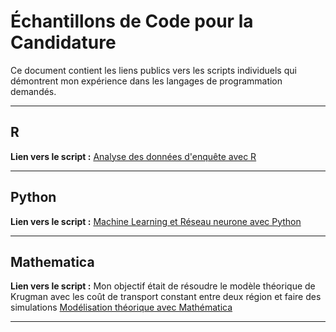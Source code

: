 # Échantillons de Code pour la Candidature

Ce document contient les liens publics vers les scripts individuels qui démontrent mon expérience dans les langages de programmation demandés.

---

## **R**

**Lien vers le script :**
[Analyse des données d'enquête avec R](https://github.com/Boubacar5400/Stage_labo_tree_uppa/blob/main/analyse_stage.R)

---

## **Python**


**Lien vers le script :**
[Machine Learning et Réseau neurone avec Python ](https://github.com/Boubacar5400/Mon_projet_ML/blob/main/Mon_projet_Final.ipynb)

---

## **Mathematica** 

**Lien vers le script :** Mon objectif était de résoudre le modèle théorique de Krugman avec les coût de transport constant entre deux région et faire des simulations 
[Modélisation théorique avec Mathématica]([https://github.com/Boubacar5400/Mon_projet_ML/blob/main/Mon_projet_Final.ipynb](https://github.com/Boubacar5400/Stata-Gravity-model/blob/main/Mon_Notebook_Mathematica.nb))


---

